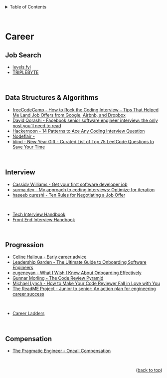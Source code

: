 <details>
  <summary>Table of Contents</summary>
  <ul>
    <li><a href="#job-search">Job Search</a></li>
    <li><a href="#data-structures--algorithms">Data Structures & Alogrithms</a></li>
    <li><a href="#interview">Interview</a></li>
    <li><a href="#progression">Progression</a></li>
    <li><a href="#compensation">Compensation</a></li>
  </ul>
</details>

&nbsp;

# Career

## Job Search

- [levels.fyi](https://www.levels.fyi/)
- [TRIPLEBYTE](https://triplebyte.com/)

&nbsp;

## Data Structures & Algorithms

- [freeCodeCamp - How to Rock the Coding Interview – Tips That Helped Me Land Job Offers from Google, Airbnb, and Dropbox](https://www.freecodecamp.org/news/coding-interviews-for-dummies-5e048933b82b/)
- [David Qorashi - Facebook senior software engineer interview: the only post you’ll need to read](https://daqo.medium.com/facebook-senior-software-engineer-interview-the-only-post-youll-need-to-read-e4604ff2336d)
- [Hackernoon - 14 Patterns to Ace Any Coding Interview Question](https://hackernoon.com/14-patterns-to-ace-any-coding-interview-question-c5bb3357f6ed)
- [Nodeflair - ](https://nodeflair.com/blog/grab-software-engineer-interview-questions-and-process)
- [blind - New Year Gift - Curated List of Top 75 LeetCode Questions to Save Your Time](https://www.teamblind.com/post/New-Year-Gift---Curated-List-of-Top-100-LeetCode-Questions-to-Save-Your-Time-OaM1orEU)

&nbsp;

## Interview

- [Cassidy Williams - Get your first software developer job](https://github.com/readme/guides/first-job-in-tech)
- [surma.dev - My approach to coding interviews: Optimize for iteration](https://surma.dev/things/spreadsheet/index.html)
- [haseeb qureshi - Ten Rules for Negotiating a Job Offer](https://haseebq.com/my-ten-rules-for-negotiating-a-job-offer)

&nbsp;

- [Tech Interview Handbook](https://www.techinterviewhandbook.org/)
- [Front End Interview Handbook](https://www.frontendinterviewhandbook.com/)

&nbsp;

## Progression

- [Celine Halioua - Early career advice](https://www.celinehh.com/early-career-advice)
- [Leadership Garden - The Ultimate Guide to Onboarding Software Engineers](https://leadership.garden/onboarding-engineers/)
- [eugeneyan - What I Wish I Knew About Onboarding Effectively](https://eugeneyan.com/writing/onboarding/)
- [Gunnar Morling - The Code Review Pyramid](https://www.morling.dev/blog/the-code-review-pyramid/)
- [Michael Lynch - How to Make Your Code Reviewer Fall in Love with You](https://mtlynch.io/code-review-love/)
- [The ReadME Project - Junior to senior: An action plan for engineering career success](https://github.com/readme/guides/engineering-career-success)

&nbsp;

- [Career Ladders](https://career-ladders.dev/)

&nbsp;

## Compensation

- [The Pragmatic Engineer - Oncall Compensation](https://newsletter.pragmaticengineer.com/p/oncall-compensation)

&nbsp;

<p align="right">(<a href="#top">back to top</a>)</p>

&nbsp;
